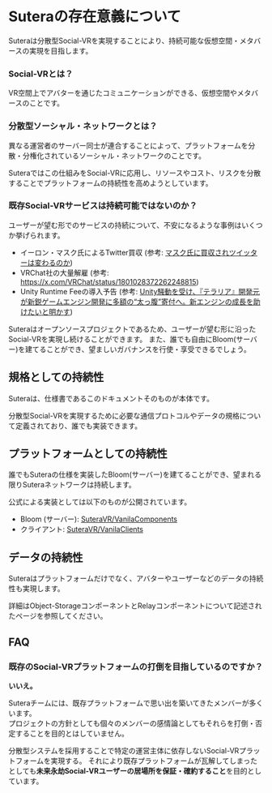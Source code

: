 # Suteraの存在意義について

Suteraは分散型Social-VRを実現することにより、持続可能な仮想空間・メタバースの実現を目指します。

### Social-VRとは？

VR空間上でアバターを通じたコミュニケーションができる、仮想空間やメタバースのことです。

### 分散型ソーシャル・ネットワークとは？

異なる運営者のサーバー同士が連合することによって、プラットフォームを分散・分権化されているソーシャル・ネットワークのことです。

Suteraではこの仕組みをSocial-VRに応用し、リソースやコスト、リスクを分散することでプラットフォームの持続性を高めようとしています。

### 既存Social-VRサービスは持続可能ではないのか？

ユーザーが望む形でのサービスの持続について、不安になるような事例はいくつか挙げられます。

- イーロン・マスク氏によるTwitter買収 (参考: [マスク氏に買収されツイッターは変わるのか](https://www.bbc.com/japanese/features-and-analysis-61227037))
- VRChat社の大量解雇 (参考: https://x.com/VRChat/status/1801028372262248815)
- Unity Runtime Feeの導入予告 (参考: [Unity騒動を受け、『テラリア』開発元が新鋭ゲームエンジン開発に多額の“太っ腹”寄付へ。新エンジンの成長を助けたいと明かす](https://automaton-media.com/articles/newsjp/20230920-265086/))

Suteraはオープンソースプロジェクトであるため、ユーザーが望む形に沿ったSocial-VRを実現し続けることができます。
また、誰でも自由にBloom(サーバー)を建てることができ、望ましいガバナンスを行使・享受できるでしょう。

## 規格としての持続性

Suteraは、仕様書であるこのドキュメントそのものが本体です。

分散型Social-VRを実現するために必要な通信プロトコルやデータの規格について定義されており、誰でも実装できます。

## プラットフォームとしての持続性

誰でもSuteraの仕様を実装したBloom(サーバー)を建てることができ、望まれる限りSuteraネットワークは持続します。

公式による実装としては以下のものが公開されています。
- Bloom (サーバー): [SuteraVR/VanilaComponents](https://github.com/SuteraVR/VanilaComponents)
- クライアント: [SuteraVR/VanilaClients](https://github.com/SuteraVR/VanilaClients)

## データの持続性

Suteraはプラットフォームだけでなく、アバターやユーザーなどのデータの持続性も実現します。

詳細はObject-StorageコンポーネントとRelayコンポーネントについて記述されたページを参照してください。

## FAQ

### 既存のSocial-VRプラットフォームの打倒を目指しているのですか？

**いいえ。**

Suteraチームには、既存プラットフォームで思い出を築いてきたメンバーが多くいます。  
プロジェクトの方針としても個々のメンバーの感情論としてもそれらを打倒・否定することを目的とはしていません。

分散型システムを採用することで特定の運営主体に依存しないSocial-VRプラットフォームを実現する。
それにより既存プラットフォームが瓦解してしまったとしても**未来永劫Social-VRユーザーの居場所を保証・確約すること**を目的としています。


